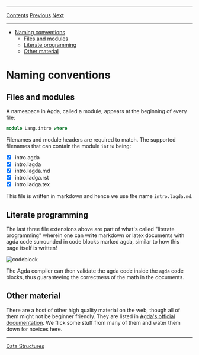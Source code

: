 ****
[Contents](contents.html)
[Previous](Lang.setup.html)
[Next](Lang.dataStructures.html)

<!-- START doctoc generated TOC please keep comment here to allow auto update -->
<!-- DON'T EDIT THIS SECTION, INSTEAD RE-RUN doctoc TO UPDATE -->
****

- [Naming conventions](#naming-conventions)
  - [Files and modules](#files-and-modules)
  - [Literate programming](#literate-programming)
  - [Other material](#other-material)

<!-- END doctoc generated TOC please keep comment here to allow auto update -->


# Naming conventions

## Files and modules

A namespace in Agda, called a module, appears at the beginning of every file:

```agda
module Lang.intro where
```

Filenames and module headers are required to match. The supported filenames that can contain the module `intro` being:

- [x] intro.agda
- [x] intro.lagda
- [x] intro.lagda.md
- [x] intro.ladga.rst
- [x] intro.ladga.tex

This file is written in markdown and hence we use the name `intro.lagda.md`.

## Literate programming

The last three file extensions above are part of what's called "literate programming" wherein one can write markdown or latex documents with agda code surrounded in code blocks marked agda, similar to how this page itself is written!

![codeblock](./codeblock.png)

The Agda compiler can then validate the agda code inside the `agda` code blocks, thus guaranteeing the correctness of the math in the documents.

## Other material

There are a host of other high quality material on the web, though all of them might not be beginner friendly. They are listed in [Agda's official documentation](https://my-agda.readthedocs.io/en/latest/getting-started/tutorial-list.html). We flick some stuff from many of them and water them down for novices here.

****
[Data Structures](./Lang.dataStructures.html)
